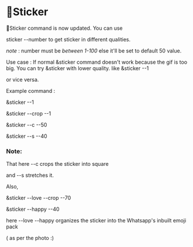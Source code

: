 # 🍂Sticker

🍂Sticker command is now updated. You can use

sticker --number to get sticker in different qualities.<br>

*note* : number must be *between 1-100* else it'll be set to default 50 value.<br>

Use case : If normal &sticker command doesn't work because the gif is too big. You can try &sticker with lower quality. like &sticker --1

or vice versa.<br>

Example command :<br>

&sticker --1<br>

&sticker --crop --1<br>

&sticker --c --50<br>

&sticker --s --40<br>

### Note:<br>

That here --c crops the sticker into square<br>

and --s stretches it.<br>

Also,

&sticker --love --crop --70<br>

&sticker --happy --40<br>

here --love --happy organizes the sticker into the Whatsapp's inbuilt emoji pack

( as per the photo :)
